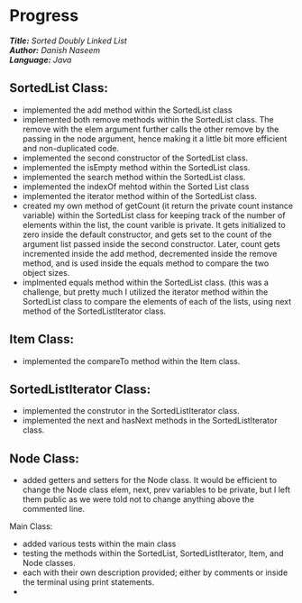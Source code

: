 # Progress

***Title:** Sorted Doubly Linked List*
<br>
***Author:** Danish Naseem*
<br>
***Language:** Java*

## SortedList Class:

- implemented the add method within the SortedList class
- implemented both remove methods within the SortedList class. The remove with the elem argument further calls the other remove by the passing in the node argument, hence making it a little bit more efficient and non-duplicated code.
- implemented the second constructor of the SortedList class.
- implemented the isEmpty method within the SortedList class.
- implemented the search method within the SortedList class.
- implemented the indexOf mehtod within the Sorted List class
- implemented the iterator method within of the SortedList class.
- created my own method of getCount (it return the private count instance variable) within the SortedList class for keeping track of the number of elements within the list, the count varible is private. It gets initialized to zero inside the default constructor, and gets set to the count of the argument list passed inside the second constructor. Later, count gets incremented inside the add method, decremented inside the remove method, and is used inside the equals method to compare the two object sizes. 
- implmented equals method within the SortedList class. (this was a challenge, but pretty much I utilized the iterator method within the SortedList class to compare the elements of each of the lists, using next method of the SortedListIterator class.  


## Item Class:

- implemented the compareTo method within the Item class. 


## SortedListIterator Class:

- implemented the construtor in the SortedListIterator class.
- implemented the next and hasNext methods in the SortedListIterator class.


## Node Class:

- added getters and setters for the Node class. It would be efficient to change the Node class elem, next, prev variables to be private, but I left them public as we were told not to change anything above the commented line.


Main Class:

- added various tests within the main class
- testing the methods within the SortedList, SortedListIterator, Item, and Node classes.
- each with their own description provided; either by comments or inside the terminal using print statements.
- 